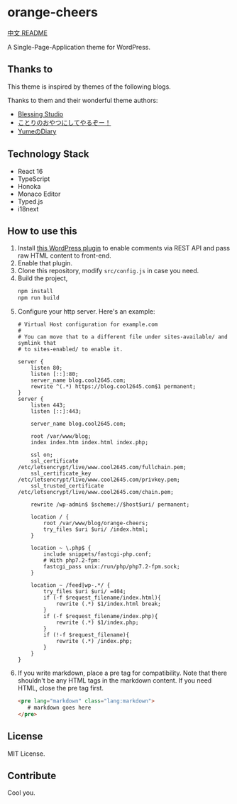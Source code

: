 # orange-cheers

[中文 README](https://blog.cool2645.com/298)

A Single-Page-Application theme for WordPress.

## Thanks to

This theme is inspired by themes of the following blogs.
 
Thanks to them and their wonderful theme authors:

+ [Blessing Studio](http://blessing.studio/) 
+ [ことりのおやつにしてやるぞー！](https://kotori.love/)
+ [YumeのDiary](https://kirainmoe.com/)

## Technology Stack

+ React 16
+ TypeScript
+ Honoka
+ Monaco Editor
+ Typed.js
+ i18next

## How to use this

1. Install [this WordPress plugin](https://gist.github.com/rikakomoe/ec905d5378fbfbdd585ab63dfd39c609) to enable comments via REST API and pass raw HTML content to front-end.
2. Enable that plugin.
3. Clone this repository, modify `src/config.js` in case you need.
4. Build the project, 
    ```bash
    npm install
    npm run build 
    ```
5. Configure your http server. Here's an example:
    ```nginx
    # Virtual Host configuration for example.com
    #
    # You can move that to a different file under sites-available/ and symlink that
    # to sites-enabled/ to enable it.
    
    server {
        listen 80;
        listen [::]:80;
        server_name blog.cool2645.com;
        rewrite ^(.*) https://blog.cool2645.com$1 permanent;
    }
    server {
        listen 443;
        listen [::]:443;
    
        server_name blog.cool2645.com;
    
        root /var/www/blog;
        index index.htm index.html index.php;
    
        ssl on;
        ssl_certificate /etc/letsencrypt/live/www.cool2645.com/fullchain.pem;
        ssl_certificate_key /etc/letsencrypt/live/www.cool2645.com/privkey.pem;
        ssl_trusted_certificate /etc/letsencrypt/live/www.cool2645.com/chain.pem;
    
        rewrite /wp-admin$ $scheme://$host$uri/ permanent;
    
        location / {
            root /var/www/blog/orange-cheers;
            try_files $uri $uri/ /index.html;
        }
    
        location ~ \.php$ {
            include snippets/fastcgi-php.conf;
            # With php7.2-fpm:
            fastcgi_pass unix:/run/php/php7.2-fpm.sock;
        }
    
        location ~ /feed|wp-.*/ {
            try_files $uri $uri/ =404;
            if (-f $request_filename/index.html){  
                rewrite (.*) $1/index.html break;  
            }  
            if (-f $request_filename/index.php){  
                rewrite (.*) $1/index.php;  
            }  
            if (!-f $request_filename){  
                rewrite (.*) /index.php;  
            }  
        }
    }
    ```
6. If you write markdown, place a pre tag for compatibility. Note that there shouldn't be any HTML tags in the markdown content. If you need HTML, close the pre tag first.
    ```html
    <pre lang="markdown" class="lang:markdown">
       # markdown goes here
    </pre>
    ```    

## License

MIT License.

## Contribute

Cool you.
